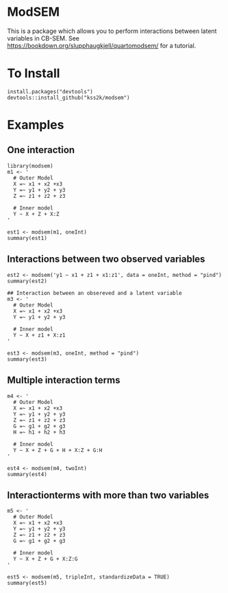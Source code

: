 # ModSEM
This is a package which allows you to perform interactions between latent variables in CB-SEM. See https://bookdown.org/slupphaugkjell/quartomodsem/ for a tutorial.

# To Install 
```
install.packages("devtools")
devtools::install_github("kss2k/modsem")
```

# Examples 

## One interaction
```
library(modsem)
m1 <- '
  # Outer Model
  X =~ x1 + x2 +x3
  Y =~ y1 + y2 + y3
  Z =~ z1 + z2 + z3
  
  # Inner model
  Y ~ X + Z + X:Z 
'

est1 <- modsem(m1, oneInt)
summary(est1)
```

## Interactions between two observed variables
```
est2 <- modsem('y1 ~ x1 + z1 + x1:z1', data = oneInt, method = "pind")
summary(est2)

## Interaction between an obsereved and a latent variable 
m3 <- '
  # Outer Model
  X =~ x1 + x2 +x3
  Y =~ y1 + y2 + y3
  
  # Inner model
  Y ~ X + z1 + X:z1 
'

est3 <- modsem(m3, oneInt, method = "pind")
summary(est3)
```

## Multiple interaction terms
```
m4 <- '
  # Outer Model
  X =~ x1 + x2 +x3
  Y =~ y1 + y2 + y3
  Z =~ z1 + z2 + z3
  G =~ g1 + g2 + g3
  H =~ h1 + h2 + h3
  
  # Inner model
  Y ~ X + Z + G + H + X:Z + G:H
'

est4 <- modsem(m4, twoInt)
summary(est4)
```

## Interactionterms with more than two variables
```
m5 <- '
  # Outer Model
  X =~ x1 + x2 +x3
  Y =~ y1 + y2 + y3
  Z =~ z1 + z2 + z3
  G =~ g1 + g2 + g3
  
  # Inner model
  Y ~ X + Z + G + X:Z:G
'

est5 <- modsem(m5, tripleInt, standardizeData = TRUE)
summary(est5)
```
